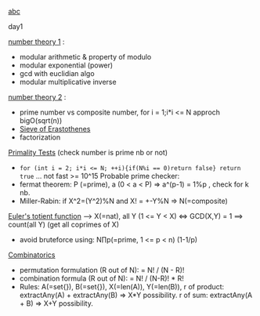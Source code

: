 [abc](https://www.google.com)

day1

[number theory 1](https://www.hackerearth.com/fr/practice/math/number-theory/basic-number-theory-1/tutorial/) :
- modular arithmetic & property of modulo
- modular exponential (power)
- gcd with euclidian algo
- modular multiplicative inverse

[number theory 2](https://www.hackerearth.com/fr/practice/math/number-theory/basic-number-theory-2/tutorial/) :
- prime number vs composite number, for i = 1;i*i <= N approch bigO(sqrt(n))
- [Sieve of Erastothenes](https://en.wikipedia.org/wiki/Sieve_of_Eratosthenes)
- factorization

[Primality Tests](https://www.hackerearth.com/fr/practice/math/number-theory/primality-tests/tutorial/) (check number is prime nb or not)
- `for (int i = 2; i*i <= N; ++i){if(N%i == 0)return false} return true` ... not fast >= 10^15
Probable prime checker:
- fermat theorem: P (=prime), a (0 < a < P) => a^(p-1) = 1%p , check for k nb.
- Miller-Rabin: if X^2=(Y^2)%N and X! = +-Y%N => N(=composite)

[Euler's totient function](https://www.hackerearth.com/fr/practice/math/number-theory/totient-function/tutorial/)
--> X(=nat), all Y (1 <= Y < X) <=> GCD(X,Y) = 1 ==> count(all Y) (get all coprimes of X)
- avoid bruteforce using: N∏p(=prime, 1 <= p < n) (1-1/p)

[Combinatorics](https://www.hackerearth.com/fr/practice/math/combinatorics/basics-of-combinatorics/tutorial/)
- permutation formulation (R out of N): = N! / (N - R)!
- combination formula (R out of N): = N! / (N-R)! * R!
- Rules: A(=set{}), B(=set{}), X(=len(A)), Y(=len(B)), r of product: extractAny(A) + extractAny(B) => X*Y possibility. r of sum: extractAny(A + B) => X+Y possibility.
